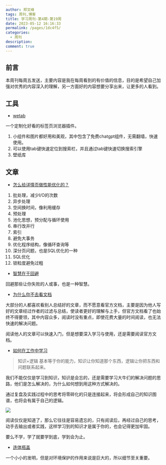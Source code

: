 ```yaml
---
author: 郑文峰
tags: 周刊,博客
title: 学习周刊-第4期-第19周
date: 2023-05-12 16:16:33
permalink: /pages/1dc4f5/
categories: 
  - 周刊
description: 
comment: true
---
```


## 前言

本周刊每周五发送，主要内容是我在每周看到的有价值的信息，目的是希望自己加强对优秀的内容深入的理解，另一方面好的内容想要分享出来，让更多的人看到。

## 工具


-   [wetab](https://www.wetab.link/)

一个定制化好看的标签页浏览器插件。

1. 小组件和图片都好用和美观，其中包含了免费chatgpt组件，无需翻墙，快速使用。
2. 可以使用tab键快速定位到搜索栏，并且通过tab键快速切换搜索引擎
3. 壁纸库

## 文章

-   [怎么给详情页做性能优化的？](https://mp.weixin.qq.com/s?__biz=MzAwNjQwNzU2NQ==&mid=2650379732&idx=1&sn=cf214075a452ef663dadceed7bd4172c&chksm=8300e136b47768207ed02fa9678fc913951e39bd18fa8bd0475d0ffe1593a493346c1782fbda&mpshare=1&scene=1&srcid=0317sOfAmZqxsplMB32aNO9f&sharer_sharetime=1679014074984&sharer_shareid=39c6742be3e6efa32f5a0d4e117d0f93#rd)

1.  批处理，减少I/O的次数
2.  异步处理
3.  空间换时间，像利用缓存
4.  预处理
5.  池化思想，预分配与循环使用
6.  串行改并行
7.  索引
8.  避免大事务
9.  优化程序结构，像循环查询等
10.  深分页问题，也是SQL优化的一种
11.  SQL优化
12.  锁粒度避免过粗

-   [智慧在于回避](https://mp.weixin.qq.com/s?__biz=Mzg4OTgzMzMxNA==&mid=2247483929&idx=1&sn=fceefb420a91bb10ebf7765355c7dee3&chksm=cfe49014f89319028d583acfe3817e6cdffb6cc5b04fd471245d48ccc3cb7be2f2fdf287de40&mpshare=1&scene=1&srcid=04019XOo0ZQ5CYHbWUNR2Lvn&sharer_sharetime=1680315640530&sharer_shareid=39c6742be3e6efa32f5a0d4e117d0f93#rd)

回避那些让你失败的人或事，也是一种智慧。


-   [为什么你不去看文档](https://plantegg.github.io/2023/04/06/%E4%B8%BA%E4%BB%80%E4%B9%88%E4%BD%A0%E4%B8%8D%E5%8E%BB%E7%9C%8B%E6%96%87%E6%A1%A3/)

大部分的人都喜欢看别人总结好的文章，而不愿意看官方文档，主要是因为他人写好的文章经过作者的过滤与总结，使读者更好的理解与上手，但官方文档看了也始终不得要领，其中内容众多，阅读时没有重点，即使花费大量的时间阅读，也无法快速的解决问题。

阅读他人的文章可以快速入门，但是想要深入学习与使用，还是需要阅读官方文档。


-   [如何在工作中学习](https://plantegg.github.io/2018/05/23/%E5%A6%82%E4%BD%95%E5%9C%A8%E5%B7%A5%E4%BD%9C%E4%B8%AD%E5%AD%A6%E4%B9%A0/)

> 知识+逻辑 基本等于你的能力，知识让你知道那个东西，逻辑让你把东西和问题联系起来。

我们不能仅仅是学习到知识，知识是会忘的，还是需要学习大牛们的解决问题的思路，他们是怎么解决的，为什么如何想到用这种方式解决的。

通过复盘及实践过程中的思考将零碎化的只是连接起来，将会形成自己的知识图谱，也将会有属于自己的逻辑。

![](https://gcore.jsdelivr.net/gh/tenqaz/BLOG-CDN@main/20230512162649.png)

阅读仅仅是知道了，那么它往往是容易遗忘的，只有阅读后，再经过自己的思考，动手去输出或者实践，这样学习到的知识才是属于你的，也会记得更加牢固。

要么不学，学了就要学到底，学到会为止。

-   [连体瓶盖](https://www.alpla.com/en/products-innovation/case-studies/tethered-caps)

一个小小的发明，但是对环境保护的作用来说是巨大的，所以细节至关重要。

